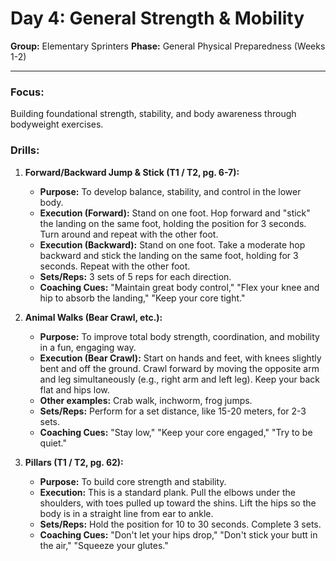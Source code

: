 # Day 4: General Strength & Mobility

**Group:** Elementary Sprinters
**Phase:** General Physical Preparedness (Weeks 1-2)

---

### Focus:
Building foundational strength, stability, and body awareness through bodyweight exercises.

### Drills:

1.  **Forward/Backward Jump & Stick (T1 / T2, pg. 6-7):**
    *   **Purpose:** To develop balance, stability, and control in the lower body.
    *   **Execution (Forward):** Stand on one foot. Hop forward and "stick" the landing on the same foot, holding the position for 3 seconds. Turn around and repeat with the other foot.
    *   **Execution (Backward):** Stand on one foot. Take a moderate hop backward and stick the landing on the same foot, holding for 3 seconds. Repeat with the other foot.
    *   **Sets/Reps:** 3 sets of 5 reps for each direction.
    *   **Coaching Cues:** "Maintain great body control," "Flex your knee and hip to absorb the landing," "Keep your core tight."

2.  **Animal Walks (Bear Crawl, etc.):**
    *   **Purpose:** To improve total body strength, coordination, and mobility in a fun, engaging way.
    *   **Execution (Bear Crawl):** Start on hands and feet, with knees slightly bent and off the ground. Crawl forward by moving the opposite arm and leg simultaneously (e.g., right arm and left leg). Keep your back flat and hips low.
    *   **Other examples:** Crab walk, inchworm, frog jumps.
    *   **Sets/Reps:** Perform for a set distance, like 15-20 meters, for 2-3 sets.
    *   **Coaching Cues:** "Stay low," "Keep your core engaged," "Try to be quiet."

3.  **Pillars (T1 / T2, pg. 62):**
    *   **Purpose:** To build core strength and stability.
    *   **Execution:** This is a standard plank. Pull the elbows under the shoulders, with toes pulled up toward the shins. Lift the hips so the body is in a straight line from ear to ankle.
    *   **Sets/Reps:** Hold the position for 10 to 30 seconds. Complete 3 sets.
    *   **Coaching Cues:** "Don't let your hips drop," "Don't stick your butt in the air," "Squeeze your glutes."
